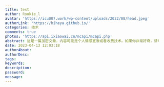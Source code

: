 ```yaml
---
title: test
author: Rookie_l
avatar: 'https://icu007.work/wp-content/uploads/2022/08/head.jpeg'
authorLink: 'https://hiheya.github.io/'
categories: 技术
comments: true
photos: 'https://api.ixiaowai.cn/mcapi/mcapi.php'
abstract: 这是一篇加密文章，内容可能是个人情感宣泄或者收费技术。如果你非常好奇，请与我联系。
date: 2023-04-13 12:03:18
authorAbout:
authorDesc:
tags:
keywords:
description:
password:
message:
---
```

